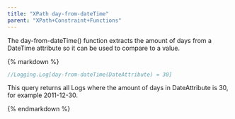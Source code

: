 ```yaml
---
title: "XPath day-from-dateTime"
parent: "XPath+Constraint+Functions"
---
```



The day-from-dateTime() function extracts the amount of days from a DateTime attribute so it can be used to compare to a value.

<div class="alert alert-info">{% markdown %}

```java
//Logging.Log[day-from-dateTime(DateAttribute) = 30]
```

This query returns all Logs where the amount of days in DateAttribute is 30, for example 2011-12-30.

{% endmarkdown %}</div>
